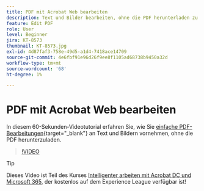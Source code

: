 ```yaml
---
title: PDF mit Acrobat Web bearbeiten
description: Text und Bilder bearbeiten, ohne die PDF herunterladen zu müssen
feature: Edit PDF
role: User
level: Beginner
jira: KT-8573
thumbnail: KT-8573.jpg
exl-id: 4d87faf3-758e-49d5-a1d4-7418ace14709
source-git-commit: 4e6fbf91e96d26f9ee8f1105ad68738b9450a32d
workflow-type: tm+mt
source-wordcount: '68'
ht-degree: 1%

---
```


# PDF mit Acrobat Web bearbeiten

In diesem 60-Sekunden-Videotutorial erfahren Sie, wie Sie [einfache PDF-Bearbeitungen](https://www.adobe.com/de/acrobat/online/pdf-editor.html){target="_blank"} an Text und Bildern vornehmen, ohne die PDF herunterzuladen.

>[!VIDEO](https://video.tv.adobe.com/v/336362?quality=12&learn=on&hidetitle=true)

>[!TIP]
>
>Dieses Video ist Teil des Kurses [Intelligenter arbeiten mit Acrobat DC und Microsoft 365](https://experienceleague.adobe.com/?recommended=Acrobat-U-1-2021.microsoft365), der kostenlos auf dem Experience League verfügbar ist!
